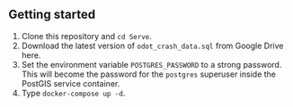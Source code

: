 ## Getting started

1. Clone this repository and `cd Serve`.
2. Download the latest version of `odot_crash_data.sql` from Google Drive here.
3. Set the environment variable `POSTGRES_PASSWORD` to a strong password. This will become the password for the `postgres` superuser inside the PostGIS service container.
4. Type `docker-compose up -d`.
